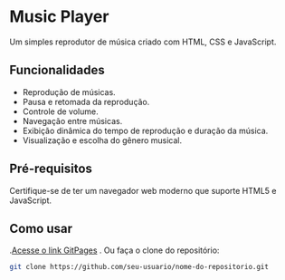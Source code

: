 # Music Player

Um simples reprodutor de música criado com HTML, CSS e JavaScript.

## Funcionalidades

- Reprodução de músicas.
- Pausa e retomada da reprodução.
- Controle de volume.
- Navegação entre músicas.
- Exibição dinâmica do tempo de reprodução e duração da música.
- Visualização e escolha do gênero musical.

## Pré-requisitos

Certifique-se de ter um navegador web moderno que suporte HTML5 e JavaScript.

## Como usar
.[Acesse o link GitPages](https://kevinmarlei.github.io/MusicPlayer/)
. Ou faça o clone do repositório:

```bash
git clone https://github.com/seu-usuario/nome-do-repositorio.git

